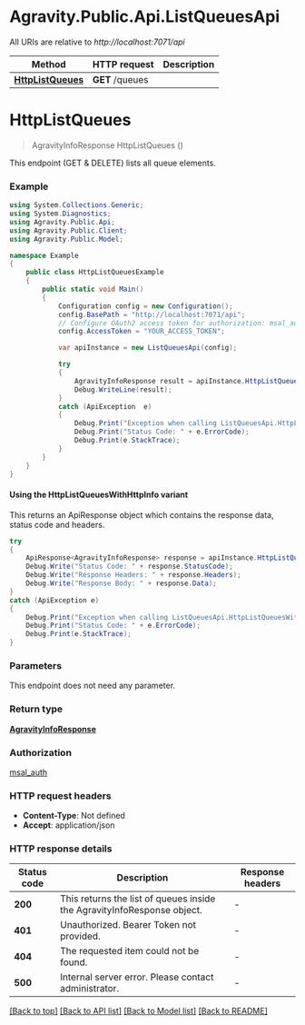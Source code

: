 # Agravity.Public.Api.ListQueuesApi

All URIs are relative to *http://localhost:7071/api*

| Method | HTTP request | Description |
|--------|--------------|-------------|
| [**HttpListQueues**](ListQueuesApi.md#httplistqueues) | **GET** /queues |  |

<a id="httplistqueues"></a>
# **HttpListQueues**
> AgravityInfoResponse HttpListQueues ()



This endpoint (GET & DELETE) lists all queue elements.

### Example
```csharp
using System.Collections.Generic;
using System.Diagnostics;
using Agravity.Public.Api;
using Agravity.Public.Client;
using Agravity.Public.Model;

namespace Example
{
    public class HttpListQueuesExample
    {
        public static void Main()
        {
            Configuration config = new Configuration();
            config.BasePath = "http://localhost:7071/api";
            // Configure OAuth2 access token for authorization: msal_auth
            config.AccessToken = "YOUR_ACCESS_TOKEN";

            var apiInstance = new ListQueuesApi(config);

            try
            {
                AgravityInfoResponse result = apiInstance.HttpListQueues();
                Debug.WriteLine(result);
            }
            catch (ApiException  e)
            {
                Debug.Print("Exception when calling ListQueuesApi.HttpListQueues: " + e.Message);
                Debug.Print("Status Code: " + e.ErrorCode);
                Debug.Print(e.StackTrace);
            }
        }
    }
}
```

#### Using the HttpListQueuesWithHttpInfo variant
This returns an ApiResponse object which contains the response data, status code and headers.

```csharp
try
{
    ApiResponse<AgravityInfoResponse> response = apiInstance.HttpListQueuesWithHttpInfo();
    Debug.Write("Status Code: " + response.StatusCode);
    Debug.Write("Response Headers: " + response.Headers);
    Debug.Write("Response Body: " + response.Data);
}
catch (ApiException e)
{
    Debug.Print("Exception when calling ListQueuesApi.HttpListQueuesWithHttpInfo: " + e.Message);
    Debug.Print("Status Code: " + e.ErrorCode);
    Debug.Print(e.StackTrace);
}
```

### Parameters
This endpoint does not need any parameter.
### Return type

[**AgravityInfoResponse**](AgravityInfoResponse.md)

### Authorization

[msal_auth](../README.md#msal_auth)

### HTTP request headers

 - **Content-Type**: Not defined
 - **Accept**: application/json


### HTTP response details
| Status code | Description | Response headers |
|-------------|-------------|------------------|
| **200** | This returns the list of queues inside the AgravityInfoResponse object. |  -  |
| **401** | Unauthorized. Bearer Token not provided. |  -  |
| **404** | The requested item could not be found. |  -  |
| **500** | Internal server error. Please contact administrator. |  -  |

[[Back to top]](#) [[Back to API list]](../README.md#documentation-for-api-endpoints) [[Back to Model list]](../README.md#documentation-for-models) [[Back to README]](../README.md)


